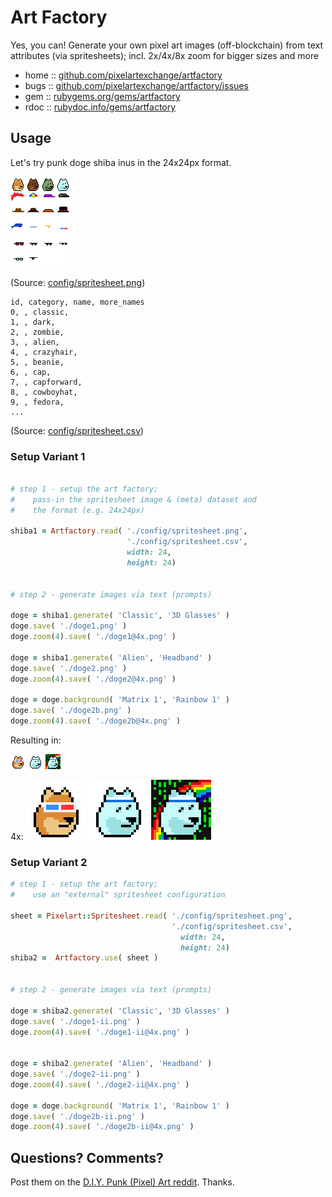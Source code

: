 # Art Factory

Yes, you can! Generate your own pixel art images (off-blockchain) from text attributes (via spritesheets); incl. 2x/4x/8x zoom for bigger sizes and more



* home  :: [github.com/pixelartexchange/artfactory](https://github.com/pixelartexchange/artfactory)
* bugs  :: [github.com/pixelartexchange/artfactory/issues](https://github.com/pixelartexchange/artfactory/issues)
* gem   :: [rubygems.org/gems/artfactory](https://rubygems.org/gems/artfactory)
* rdoc  :: [rubydoc.info/gems/artfactory](http://rubydoc.info/gems/artfactory)




##  Usage

Let's try punk doge shiba inus in the 24x24px format.

![](sandbox/config/spritesheet.png)

(Source: [config/spritesheet.png](sandbox/config/spritesheet.png))

```
id, category, name, more_names
0, , classic,
1, , dark,
2, , zombie,
3, , alien,
4, , crazyhair,
5, , beanie,
6, , cap,
7, , capforward,
8, , cowboyhat,
9, , fedora,
...
```

(Source: [config/spritesheet.csv](sandbox/config/spritesheet.png))



###  Setup Variant 1


``` ruby

# step 1 - setup the art factory;
#    pass-in the spritesheet image & (meta) dataset and
#    the format (e.g. 24x24px)

shiba1 = Artfactory.read( './config/spritesheet.png',
                          './config/spritesheet.csv',
                          width: 24,
                          height: 24)


# step 2 - generate images via text (prompts)

doge = shiba1.generate( 'Classic', '3D Glasses' )
doge.save( './doge1.png' )
doge.zoom(4).save( './doge1@4x.png' )

doge = shiba1.generate( 'Alien', 'Headband' )
doge.save( './doge2.png' )
doge.zoom(4).save( './doge2@4x.png' )

doge = doge.background( 'Matrix 1', 'Rainbow 1' )
doge.save( './doge2b.png' )
doge.zoom(4).save( './doge2b@4x.png' )
```

Resulting in:

![](i/doge1.png)
![](i/doge2.png)
![](i/doge2b.png)

4x:
![](i/doge1@4x.png)
![](i/doge2@4x.png)
![](i/doge2b@4x.png)




###  Setup Variant 2

``` ruby
# step 1 - setup the art factory;
#    use an "external" spritesheet configuration

sheet = Pixelart::Spritesheet.read( './config/spritesheet.png',
                                    './config/spritesheet.csv',
                                      width: 24,
                                      height: 24)
shiba2 =  Artfactory.use( sheet )


# step 2 - generate images via text (prompts)

doge = shiba2.generate( 'Classic', '3D Glasses' )
doge.save( './doge1-ii.png' )
doge.zoom(4).save( './doge1-ii@4x.png' )


doge = shiba2.generate( 'Alien', 'Headband' )
doge.save( './doge2-ii.png' )
doge.zoom(4).save( './doge2-ii@4x.png' )

doge = doge.background( 'Matrix 1', 'Rainbow 1' )
doge.save( './doge2b-ii.png' )
doge.zoom(4).save( './doge2b-ii@4x.png' )
```






## Questions? Comments?

Post them on the [D.I.Y. Punk (Pixel) Art reddit](https://old.reddit.com/r/DIYPunkArt). Thanks.

